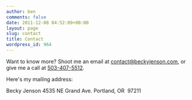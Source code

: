 ```yaml
---
author: ben
comments: false
date: 2011-12-08 04:52:09+00:00
layout: page
slug: contact
title: Contact
wordpress_id: 964
---
```


Want to know more? Shoot me an email at [contact@beckyjenson.com](mailto:contact@beckyjenson.com), or give me a call at [503-407-5512](tel:503-407-5512).

Here's my mailing address:

Becky Jenson
4535 NE Grand Ave.
Portland, OR  97211
